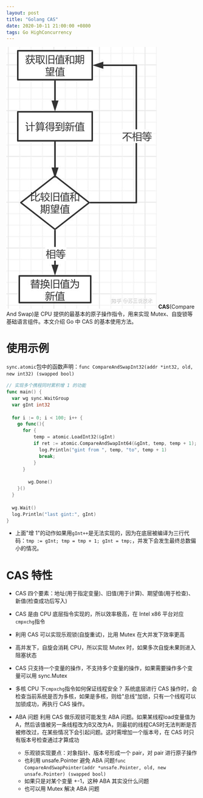 ```yaml
---
layout: post
title: "Golang CAS"
date: 2020-10-11 21:00:00 +0800
tags: Go HighConcurrency
---
```


![CAS](/assets/images/2020-10-11-Golang_CAS_1.jpg)
**CAS**(Compare And Swap)是 CPU 提供的最基本的原子操作指令，用来实现 Mutex、自旋锁等基础语言组件。本文介绍 Go 中 CAS 的基本使用方法。

# 使用示例

`sync.atomic`包中的函数声明：`func CompareAndSwapInt32(addr *int32, old, new int32) (swapped bool)`

```Go
// 实现多个携程同时累积增 1 的功能
func main() {
  var wg sync.WaitGroup
  var gInt int32

  for i := 0; i < 100; i++ {
    go func(){
      for {
          temp = atomic.LoadInt32(&gInt)
          if ret := atomic.CompareAndSwapInt64(&gInt, temp, temp + 1); ret {
            log.Println("gint from ", temp, "to", temp + 1)
            break;
          }
      }

	    wg.Done()
    }()
  }

  wg.Wait()
  log.Println("last gint:", gInt)
}
```

- 上面"增 1"的动作如果用`gInt++`是无法实现的，因为在底层被编译为三行代码：`tmp := gInt; tmp = tmp + 1; gInt = tmp;`，并发下会发生最终总数偏小的情况。

# CAS 特性

- CAS 四个要素：地址(用于指定变量)、旧值(用于计算)、期望值(用于检查)、新值(检查成功后写入)
- CAS 是由 CPU 底层指令实现的，所以效率极高，在 Intel x86 平台对应`cmpxchg`指令
- 利用 CAS 可以实现乐观锁(自旋重试)，比用 Mutex 在大并发下效率更高
- 高并发下，自旋会消耗 CPU，所以实现 Mutex 时，如果多次自旋未果则进入阻塞状态
- CAS 只支持一个变量的操作，不支持多个变量的操作，如果需要操作多个变量可以用 sync.Mutex

- 多核 CPU 下`cmpxchg`指令如何保证线程安全？
  系统底层进行 CAS 操作时，会检查当前系统是否为多核，如果是多核，则给"总线"加锁，只有一个线程可以加锁成功，再执行 CAS 操作。

- ABA 问题
  利用 CAS 做乐观锁可能发生 ABA 问题。如果某线程load变量值为A，然后该值被另一条线程改为B又改为A，则最初的线程CAS时无法判断是否被修改过，在某些情况下会引起问题。这时需增加一个版本号，在 CAS 时只有版本号检查通过才算成功
  - 乐观锁实现要点：对象指针、版本号形成一个 pair，对 pair 进行原子操作
  - 也利用 unsafe.Pointer 避免 ABA 问题`func CompareAndSwapPointer(addr *unsafe.Pointer, old, new unsafe.Pointer) (swapped bool)`
  - 如果只是对某个变量 +-1，这种 ABA 其实没什么问题
  - 也可以用 Mutex 解决 ABA 问题
